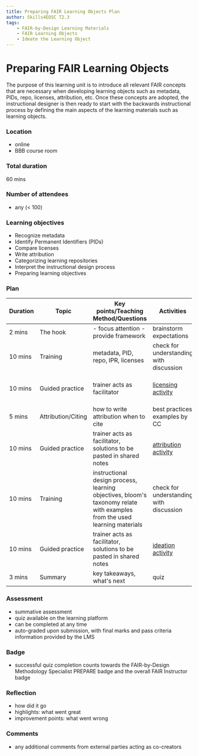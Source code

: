 ```yaml
---
title: Preparing FAIR Learning Objects Plan
author: Skills4EOSC T2.3
tags: 
    - FAIR-by-Design Learning Materials
    - FAIR Learning Objects
    - Ideate the Learning Object
---
```


# Preparing FAIR Learning Objects

The purpose of this learning unit is to introduce all relevant FAIR concepts that are necessary when developing learning objects such as metadata, PIDs, repo, licenses, attribution, etc. Once these concepts are adopted, the instructional designer is then ready to start with the backwards instructional process by defining the main aspects of the learning materials such as learning objects.

### Location

- online
- BBB course room

### Total duration

60 mins

### Number of attendees

- any (< 100)

### Learning objectives

- Recognize metadata
- Identify Permanent Identifiers (PIDs)
- Compare licenses
- Write attribution
- Categorizing learning repositories
- Interpret the instructional design process
- Preparing learning objectives


### Plan

| Duration | Topic              | Key points/Teaching Method/Questions                                                                                      | Activities                              | Resources                  |
|----------|--------------------|---------------------------------------------------------------------------------------------------------------------------|-----------------------------------------|----------------------------|
| 2 mins        | The hook           | - focus attention - provide framework                                                                                     | brainstorm expectations                 | pptx                       |
| 10 mins       | Training           | metadata, PID, repo, IPR, licenses                                                                                        | check for understanding with discussion | pptx + handouts            |
| 10 mins       | Guided practice    | trainer acts as facilitator                                                                                               | [licensing activity](./Activities/01-Checking%20Licenses.md)                      | pptx, menti + shared notes |
| 5 mins        | Attribution/Citing | how to write attribution when to cite                                                                                     | best practices examples by CC           | pptx, links                |
| 10 mins       | Guided practice    | trainer acts as facilitator, solutions to be pasted in shared notes                                                       | [attribution activity](./Activities/02-Attribution.md)                    | pptx, chat + shared notes  |
| 10 mins       | Training           | instructional design process, learning objectives, bloom's taxonomy relate with examples from the used learning materials | check for understanding with discussion | pptx + handouts            |
| 10 mins       | Guided practice    | trainer acts as facilitator, solutions to be pasted in shared notes                                                       | [ideation activity](./Activities/03-Ideation.md)                       | pptx, chat + shared notes  |
| 3 mins        | Summary            | key takeaways, what's next                                                                                                | quiz                                    | pptx                       |

### Assessment

- summative assessment
- quiz available on the learning platform
- can be completed at any time
- auto-graded upon submission, with final marks and pass criteria information provided by the LMS

### Badge

- successful quiz completion counts towards the FAIR-by-Design Methodology Specialist PREPARE badge and the overall FAIR Instructor badge

### Reflection

- how did it go
- highlights: what went great
- improvement points: what went wrong

### Comments

- any additional comments from external parties acting as co-creators